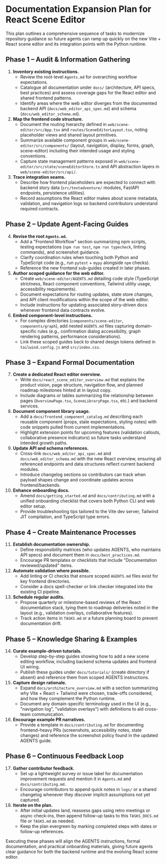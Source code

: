 # Documentation Expansion Plan for React Scene Editor

This plan outlines a comprehensive sequence of tasks to modernize repository guidance so future agents can ramp up quickly on the new Vite + React scene editor and its integration points with the Python runtime.

## Phase 1 – Audit & Information Gathering
1. **Inventory existing instructions.**
   - Review the root-level `Agents.md` for overarching workflow expectations.
   - Catalogue all documentation under `docs/` (architecture, API specs, best practices) and assess coverage gaps for the React editor and shared frontend patterns.
   - Identify areas where the web editor diverges from the documented backend API (`docs/web_editor_api_spec.md`) and schema (`docs/web_editor_schema.md`).
2. **Map the frontend code structure.**
   - Document the routing hierarchy defined in `web/scene-editor/src/App.tsx` and `routes/SceneEditorLayout.tsx`, noting placeholder views and shared layout primitives.
   - Summarize available component groups in `web/scene-editor/src/components/` (layout, navigation, display, forms, graph, scene-editor) including their intended usage and styling conventions.
   - Capture state management patterns exposed in `web/scene-editor/src/state/sceneEditorStore.ts` and API abstraction layers in `web/scene-editor/src/api/`.
3. **Trace integration seams.**
   - Describe how frontend placeholders are expected to connect with backend story data (`src/textadventure/` modules, FastAPI endpoints, persistence utilities).
   - Record assumptions the React editor makes about scene metadata, validation, and navigation logs so backend contributors understand required contracts.

## Phase 2 – Update Agent-Facing Guides
4. **Revise the root `Agents.md`.**
   - Add a "Frontend Workflow" section summarizing npm scripts, testing expectations (`npm run test`, `npm run typecheck`, linting commands), and screenshot guidance.
   - Clarify coordination rules when touching both Python and TypeScript code (e.g., run `pytest` + `mypy` alongside `npm` checks).
   - Reference the new frontend sub-guides created in later phases.
5. **Author scoped guidance for the web editor.**
   - Create `web/scene-editor/AGENTS.md` detailing code style (TypeScript strictness, React component conventions, Tailwind utility usage, accessibility requirements).
   - Document expectations for routing updates, state store changes, and API client modifications within the scope of the web editor.
   - Include instructions for updating associated story-driven docs whenever frontend data contracts evolve.
6. **Embed component-level instructions.**
   - For complex directories (`components/scene-editor`, `components/graph`), add nested `AGENTS.md` files capturing domain-specific rules (e.g., confirmation dialog accessibility, graph rendering patterns, performance considerations).
   - Link these scoped guides back to shared design tokens defined in `tailwind.config.js` and `src/index.css`.

## Phase 3 – Expand Formal Documentation
7. **Create a dedicated React editor overview.**
   - Write `docs/react_scene_editor_overview.md` that explains the product vision, page structure, navigation flow, and planned roadmap milestones hinted at in layout copy.
   - Include diagrams or tables summarizing the relationship between pages (`OverviewPage.tsx`, `SceneLibraryPage.tsx`, etc.) and backend services.
8. **Document component library usage.**
   - Add a `docs/frontend_component_catalog.md` describing each reusable component (props, state expectations, styling notes) with code snippets pulled from current implementations.
   - Highlight extension points for upcoming features (validation callouts, collaborative presence indicators) so future tasks understand intended growth paths.
9. **Update API and schema references.**
   - Cross-link `docs/web_editor_api_spec.md` and `docs/web_editor_schema.md` with the new React overview, ensuring all referenced endpoints and data structures reflect current backend modules.
   - Introduce changelog sections so contributors can track when payload shapes change and coordinate updates across frontend/backends.
10. **Enhance onboarding docs.**
    - Amend `docs/getting_started.md` and `docs/contributing.md` with a unified onboarding checklist that covers both Python CLI and web editor setup.
    - Provide troubleshooting tips tailored to the Vite dev server, Tailwind JIT compilation, and TypeScript type errors.

## Phase 4 – Create Maintenance Processes
11. **Establish documentation ownership.**
    - Define responsibility matrices (who updates AGENTS, who maintains API specs) and document them in `docs/best_practices.md`.
    - Encourage PR templates or checklists that include "Documentation reviewed/updated" items.
12. **Automate validation where possible.**
    - Add linting or CI checks that ensure scoped `AGENTS.md` files exist for key frontend directories.
    - Consider a docs spell-checker or link checker integrated into the existing CI pipeline.
13. **Schedule regular audits.**
    - Propose quarterly or milestone-based reviews of the React documentation stack, tying them to roadmap deliveries noted in the layout (e.g., validation overlays, collaborative features).
    - Track action items in `TASKS.md` or a future planning board to prevent documentation drift.

## Phase 5 – Knowledge Sharing & Examples
14. **Curate example-driven tutorials.**
    - Develop step-by-step guides showing how to add a new scene editing workflow, including backend schema updates and frontend UI wiring.
    - Publish these guides under `docs/tutorials/` (create directory if absent) and reference them from scoped AGENTS instructions.
15. **Capture design rationale.**
    - Expand `docs/architecture_overview.md` with a section summarizing why Vite + React + Tailwind were chosen, trade-offs considered, and how they complement the Python runtime.
    - Document any domain-specific terminology used in the UI (e.g., "navigation log", "validation overlays") with definitions to aid cross-team communication.
16. **Encourage example PR narratives.**
    - Provide a template in `docs/contributing.md` for documenting frontend-heavy PRs (screenshots, accessibility notes, state changes) and reference the screenshot policy found in the updated AGENTS guide.

## Phase 6 – Continuous Feedback Loop
17. **Gather contributor feedback.**
    - Set up a lightweight survey or issue label for documentation improvement requests and mention it in `Agents.md` and `docs/contributing.md`.
    - Encourage contributors to append quick notes in `logs/` or a shared changelog whenever they discover implicit assumptions not yet captured.
18. **Iterate on the plan.**
    - After initial updates land, reassess gaps using retro meetings or async check-ins, then append follow-up tasks to this `TASKS_DOCS.md` file or `TASKS.md` as needed.
    - Keep the plan evergreen by marking completed steps with dates or follow-up references.

Executing these phases will align the AGENTS instructions, formal documentation, and practical onboarding materials, giving future agents clear guidance for both the backend runtime and the evolving React scene editor.
